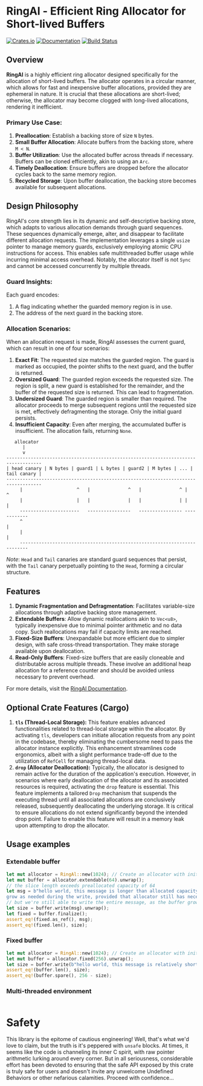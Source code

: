 # RingAl - Efficient Ring Allocator for Short-lived Buffers

[![Crates.io](https://img.shields.io/crates/v/ringal.svg)](https://crates.io/crates/ringal)
[![Documentation](https://docs.rs/ringal/badge.svg)](https://docs.rs/ringal)
[![Build Status](https://github.com/yourusername/ringal/workflows/CI/badge.svg)](https://github.com/yourusername/ringal/actions)

## Overview

**RingAl** is a highly efficient ring allocator designed specifically for the
allocation of short-lived buffers. The allocator operates in a circular manner,
which allows for fast and inexpensive buffer allocations, provided they are
ephemeral in nature. It is crucial that these allocations are short-lived;
otherwise, the allocator may become clogged with long-lived allocations,
rendering it inefficient.

### Primary Use Case:

1. **Preallocation**: Establish a backing store of size `N` bytes.
2. **Small Buffer Allocation**: Allocate buffers from the backing store, where
   `M < N`.
3. **Buffer Utilization**: Use the allocated buffer across threads if
   necessary. Buffers can be cloned efficiently, akin to using an `Arc`.
4. **Timely Deallocation**: Ensure buffers are dropped before the allocator
   cycles back to the same memory region.
5. **Recycled Storage**: Upon buffer deallocation, the backing store becomes
   available for subsequent allocations.

## Design Philosophy

RingAl's core strength lies in its dynamic and self-descriptive backing store,
which adapts to various allocation demands through guard sequences. These
sequences dynamically emerge, alter, and disappear to facilitate different
allocation requests. The implementation leverages a single `usize` pointer to
manage memory guards, exclusively employing atomic CPU instructions for access.
This enables safe multithreaded buffer usage while incurring minimal access
overhead. Notably, the allocator itself is not `Sync` and cannot be accessed
concurrently by multiple threads.

### Guard Insights:

Each guard encodes:
1. A flag indicating whether the guarded memory region is in use.
2. The address of the next guard in the backing store.

### Allocation Scenarios:

When an allocation request is made, RingAl assesses the current guard, which
can result in one of four scenarios:

1. **Exact Fit**: The requested size matches the guarded region. The guard is
   marked as occupied, the pointer shifts to the next guard, and the buffer is
   returned.
2. **Oversized Guard**: The guarded region exceeds the requested size. The
   region is split, a new guard is established for the remainder, and the
   buffer of the requested size is returned. This can lead to fragmentation.
3. **Undersized Guard**: The guarded region is smaller than required. The
   allocator proceeds to merge subsequent regions until the requested size is
   met, effectively defragmenting the storage. Only the initial guard persists.
4. **Insufficient Capacity**: Even after merging, the accumulated buffer is
   insufficient. The allocation fails, returning `None`.

```plaintext
   allocator
      |
      v
-----------------------------------------------------------------------------------
| head canary | N bytes | guard1 | L bytes | guard2 | M bytes | ... | tail canary |
-----------------------------------------------------------------------------------
     |                    ^   |              ^   |              ^ |          ^ 
     |                    |   |              |   |              | |          |
     ----------------------   ----------------   ---------------- ------------
     ^                                                                       |
     |                                                                       |
     -------------------------------------------------------------------------
```

_*Note*_: `Head` and `Tail` canaries are standard guard sequences that persist, with the `Tail` canary perpetually pointing to the `Head`, forming a circular structure.

## Features

1. **Dynamic Fragmentation and Defragmentation**: Facilitates variable-size
   allocations through adaptive backing store management.
2. **Extendable Buffers**: Allow dynamic reallocations akin to `Vec<u8>`,
   typically inexpensive due to minimal pointer arithmetic and no data copy.
   Such reallocations may fail if capacity limits are reached.
3. **Fixed-Size Buffers**: Unexpandable but more efficient due to simpler
   design, with safe cross-thread transportation. They make storage available
   upon deallocation.
4. **Read-Only Buffers**: Fixed-size buffers that are easily cloneable and
   distributable across multiple threads. These involve an additional heap
   allocation for a reference counter and should be avoided unless necessary to
   prevent overhead.

For more details, visit the [RingAl Documentation](https://docs.rs/ringal).

## Optional Crate Features (Cargo)
1. **`tls` (Thread-Local Storage):** This feature enables advanced
   functionalities related to thread-local storage within the allocator. By
   activating `tls`, developers can initiate allocation requests from any point
   in the codebase, thereby eliminating the cumbersome need to pass the
   allocator instance explicitly. This enhancement streamlines code ergonomics,
   albeit with a slight performance trade-off due to the utilization of
   `RefCell` for managing thread-local data.
2. **`drop` (Allocator Deallocation):** Typically, the allocator is designed to
   remain active for the duration of the application's execution. However, in
   scenarios where early deallocation of the allocator and its associated
   resources is required, activating the `drop` feature is essential. This
   feature implements a tailored `Drop` mechanism that suspends the executing
   thread until all associated allocations are conclusively released,
   subsequently deallocating the underlying storage. It is critical to ensure
   allocations do not extend significantly beyond the intended drop point.
   Failure to enable this feature will result in a memory leak upon
   attempting to drop the allocator.

## Usage examples
### Extendable buffer
```rust
let mut allocator = RingAl::new(1024); // Create an allocator with initial size
let mut buffer = allocator.extendable(64).unwrap();
// the slice length exceeds preallocated capacity of 64
let msg = b"hello world, this message is longer than allocated capacity, but buffer will
grow as needed during the write, provided that allocator still has necessary capacity";
// but we're still able to write the entire message, as the buffer grows dynamically
let size = buffer.write(msg).unwrap();
let fixed = buffer.finalize();
assert_eq!(fixed.as_ref(), msg);
assert_eq!(fixed.len(), size);
```
### Fixed buffer
```rust
let mut allocator = RingAl::new(1024); // Create an allocator with initial size
let mut buffer = allocator.fixed(256).unwrap();
let size = buffer.write(b"hello world, this message is relatively short").unwrap();
assert_eq!(buffer.len(), size);
assert_eq!(buffer.spare(), 256 - size);
```
### Multi-threaded environment
```rust
```

# Safety
This library is the epitome of cautious engineering! Well, that's what we'd
love to claim, but the truth is it's peppered with `unsafe` blocks. At times,
it seems like the code is channeling its inner C spirit, with raw pointer
arithmetic lurking around every corner. But in all seriousness, considerable
effort has been devoted to ensuring that the safe API exposed by this crate is
truly safe for users and doesn't invite any unwelcome Undefined Behaviors or
other nefarious calamities. Proceed with confidence...
